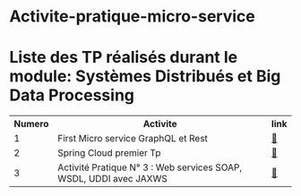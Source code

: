 # Activite-pratique-micro-service
<html>
<head>

</head>
<body>
<h1>Liste des TP réalisés durant le module: Systèmes Distribués et Big Data Processing </h1>
<table>
  <tr>
    <th>Numero</th>
    <th>Activite</th>
    <th>link</th>
    
  </tr>
  <tr>
    <td>1</td>
    <td>First Micro service GraphQL et Rest	</td>
    <td><a href="https://github.com/amine1956/Activite-pratique-micro-service/tree/main/activite1">🔗</a></td>
  </tr>
 <tr>

  <tr>
   <td>2</td>
   <td> Spring Cloud premier Tp	</td>
   <td><a href="https://github.com/amine1956/Activite-pratique-micro-service/tree/main/activite2">🔗</a></td>
 </tr>

 
  <tr>
   <td>3</td>
   <td> Activité Pratique N° 3 : Web services SOAP, WSDL, UDDI avec JAXWS	</td>
   <td><a href="https://github.com/amine1956/Activite-pratique-micro-service/tree/main/activite3">🔗</a></td>
 </tr>
<tr>

</table>

</body>
</html>
